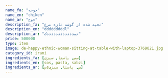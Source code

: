```yaml
---
name_fa: "جوجه"
name_en: "chiken"
name_ar: "جوج"
description_fa: "تحیه شده از گوشت تازه مرغ"
description_en: "dddddddddl"
description_ar: "نمذذذذذذذذذذذذک"
price: 500000
type: item
image: de-happy-ethnic-woman-sitting-at-table-with-laptop-3769021.jpg
category_id: irani
ingredients_fa: [سس, پاستا, سبزی]
ingredients_en: [sos, pasta, sabzi]
ingredients_ar: [سsس, پاستا, سبزی]
---
```


